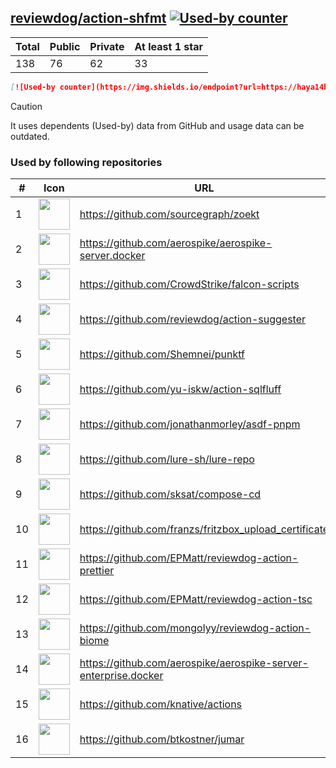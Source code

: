 





## [reviewdog/action-shfmt](https://github.com/reviewdog/action-shfmt) [![Used-by counter](https://img.shields.io/endpoint?url=https://haya14busa.github.io/github-used-by/data/reviewdog/action-shfmt/shieldsio.json)](https://github.com/haya14busa/github-used-by/tree/main/repo/reviewdog/action-shfmt)

| Total | Public | Private | At least 1 star
| ----- | ------ | ------- | ---------------
| 138 | 76 | 62 | 33 |

```md
[![Used-by counter](https://img.shields.io/endpoint?url=https://haya14busa.github.io/github-used-by/data/reviewdog/action-shfmt/shieldsio.json)](https://github.com/haya14busa/github-used-by/tree/main/repo/reviewdog/action-shfmt)
```

> [!CAUTION]
> It uses dependents (Used-by) data from GitHub and usage data can be outdated.

### Used by following repositories

| # | Icon | URL | Stars |
| -- | -- | -- | -- | 
|1|<img src="https://github.com/sourcegraph.png" width=50 height=50>|https://github.com/sourcegraph/zoekt|535|
|2|<img src="https://github.com/aerospike.png" width=50 height=50>|https://github.com/aerospike/aerospike-server.docker|140|
|3|<img src="https://github.com/CrowdStrike.png" width=50 height=50>|https://github.com/CrowdStrike/falcon-scripts|125|
|4|<img src="https://github.com/reviewdog.png" width=50 height=50>|https://github.com/reviewdog/action-suggester|100|
|5|<img src="https://github.com/Shemnei.png" width=50 height=50>|https://github.com/Shemnei/punktf|75|
|6|<img src="https://github.com/yu-iskw.png" width=50 height=50>|https://github.com/yu-iskw/action-sqlfluff|64|
|7|<img src="https://github.com/jonathanmorley.png" width=50 height=50>|https://github.com/jonathanmorley/asdf-pnpm|60|
|8|<img src="https://github.com/lure-sh.png" width=50 height=50>|https://github.com/lure-sh/lure-repo|51|
|9|<img src="https://github.com/sksat.png" width=50 height=50>|https://github.com/sksat/compose-cd|39|
|10|<img src="https://github.com/franzs.png" width=50 height=50>|https://github.com/franzs/fritzbox_upload_certificate|38|
|11|<img src="https://github.com/EPMatt.png" width=50 height=50>|https://github.com/EPMatt/reviewdog-action-prettier|19|
|12|<img src="https://github.com/EPMatt.png" width=50 height=50>|https://github.com/EPMatt/reviewdog-action-tsc|19|
|13|<img src="https://github.com/mongolyy.png" width=50 height=50>|https://github.com/mongolyy/reviewdog-action-biome|18|
|14|<img src="https://github.com/aerospike.png" width=50 height=50>|https://github.com/aerospike/aerospike-server-enterprise.docker|15|
|15|<img src="https://github.com/knative.png" width=50 height=50>|https://github.com/knative/actions|11|
|16|<img src="https://github.com/btkostner.png" width=50 height=50>|https://github.com/btkostner/jumar|5|
